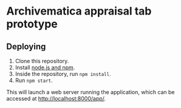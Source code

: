 # Archivematica appraisal tab prototype

## Deploying

1. Clone this repository.
2. Install [node.js and npm](https://nodejs.org/download/).
3. Inside the repository, run `npm install`.
4. Run `npm start`.

This will launch a web server running the application, which can be accessed at [http://localhost:8000/app/](http://localhost:8000/app/).
